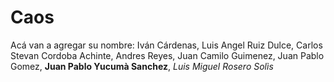# Caos
Acá van a agregar su nombre:
Iván Cárdenas,
Luis Angel Ruiz Dulce,
Carlos Stevan Cordoba Achinte,
Andres Reyes,
Juan Camilo Guimenez,
Juan Pablo Gomez, **Juan Pablo Yucumà Sanchez**, 
*Luis Miguel Rosero Solìs*
